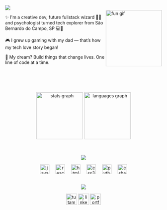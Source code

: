 <img src="https://readme-typing-svg.demolab.com?font=Fira+Code&pause=800&color=70A5FD&left=true&vCenter=true&width=435&lines=Hi+👋+My+name+is+Debora!;Nice+to+meet+you+😊" />
<br>
<img align="right" height="180" src="https://media1.giphy.com/media/v1.Y2lkPTc5MGI3NjExdTIyemVjeHBpajNoNHdlbDc0aDUwZjhjOXlwNThtNWI0MGQ1czZ3ZSZlcD12MV9pbnRlcm5hbF9naWZfYnlfaWQmY3Q9Zw/xTiIzJSKB4l7xTouE8/giphy.gif" alt="fun gif" />
<p> ✨ I'm a creative dev, future fullstack wizard 🧙‍♀️ and psychologist turned tech explorer from São Bernardo do Campo, SP 💻🌆 </p>
<p> 🎮 I grew up gaming with my dad — that’s how my tech love story began!</p>
<p>🚀 My dream? Build things that change lives. One line of code at a time.</p>
<br>

###
<br>
<br>
<div align="center">
  <img src="https://github-readme-stats.vercel.app/api?username=deboraedithm&hide_title=false&hide_rank=false&show_icons=true&include_all_commits=true&count_private=true&disable_animations=false&theme=tokyonight&locale=en&hide_border=false" height="150" alt="stats graph"  />
  <img src="https://github-readme-stats.vercel.app/api/top-langs?username=deboraedithm&locale=en&hide_title=false&layout=compact&card_width=320&langs_count=5&theme=tokyonight&hide_border=false" height="150" alt="languages graph"  />
</div>
<br>
<br>

<p align="center">
  <img src="https://readme-typing-svg.demolab.com?font=Fira+Code&pause=900&color=70A5FD&center=true&vCenter=true&width=435&lines=Tech+Spells+I'm+Casting+🔮" />
</p>

<div align="center">
  <img src="https://cdn.jsdelivr.net/gh/devicons/devicon/icons/javascript/javascript-original.svg" height="30" alt="javascript logo"  />
  <img width="12" />
  <img src="https://cdn.jsdelivr.net/gh/devicons/devicon/icons/react/react-original.svg" height="30" alt="react logo"  />
  <img width="12" />
  <img src="https://cdn.jsdelivr.net/gh/devicons/devicon/icons/html5/html5-original.svg" height="30" alt="html5 logo"  />
  <img width="12" />
  <img src="https://cdn.jsdelivr.net/gh/devicons/devicon/icons/css3/css3-original.svg" height="30" alt="css3 logo"  />
  <img width="12" />
  <img src="https://cdn.jsdelivr.net/gh/devicons/devicon/icons/python/python-original.svg" height="30" alt="python logo"  />
  <img width="12" />
  <img src="https://cdn.jsdelivr.net/gh/devicons/devicon/icons/csharp/csharp-original.svg" height="30" alt="csharp logo"  />
</div>
<br>

<p align="center">
  <img src="https://readme-typing-svg.demolab.com?font=Fira+Code&pause=800&color=70A5FD&center=true&vCenter=true&width=435&lines=Thanks+for+passing+by+💜;Let's+build+cool+things+together!+%F0%9F%9A%80" />
</p>

<div align="center">
  <a href="mailto:edith.dev@tutamail.com?subject=I%20want%20to%20contact%20you,%20Debs!"><img src="https://img.shields.io/static/v1?message=E-Mail&logo=tutamail&label=&color=850122&logoColor=white&labelColor=&style=for-the-badge" height="35" alt="tutamail logo"/></a>
  <a href="https://www.linkedin.com/in/debora-edith/" target="_blank"><img src="https://img.shields.io/static/v1?message=LinkedIn&logo=linkedin&label=&color=0077B5&logoColor=white&labelColor=&style=for-the-badge" height="35" alt="linkedin logo"/></a>
  <a href="https://deboraedithm.github.io/edith-dev/" target="_blank"><img src="https://img.shields.io/badge/my%20portfolio-70A5FD" height="35" alt="portfolio"/></a>
</div>

###
<br clear="both">

###
